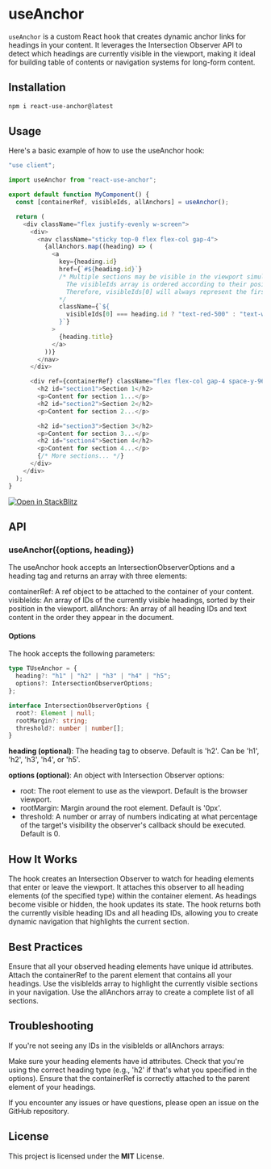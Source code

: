 # useAnchor

`useAnchor` is a custom React hook that creates dynamic anchor links for headings in your content. It leverages the Intersection Observer API to detect which headings are currently visible in the viewport, making it ideal for building table of contents or navigation systems for long-form content.

## Installation

```bash
npm i react-use-anchor@latest
```

## Usage

Here's a basic example of how to use the useAnchor hook:

```typescript
"use client";

import useAnchor from "react-use-anchor";

export default function MyComponent() {
  const [containerRef, visibleIds, allAnchors] = useAnchor();

  return (
    <div className="flex justify-evenly w-screen">
      <div>
        <nav className="sticky top-0 flex flex-col gap-4">
          {allAnchors.map((heading) => (
            <a
              key={heading.id}
              href={`#${heading.id}`}
              /* Multiple sections may be visible in the viewport simultaneously.
                The visibleIds array is ordered according to their position from top to bottom.
                Therefore, visibleIds[0] will always represent the first section visible in the viewport.
              */
              className={`${
                visibleIds[0] === heading.id ? "text-red-500" : "text-white"
              }`}
            >
              {heading.title}
            </a>
          ))}
        </nav>
      </div>

      <div ref={containerRef} className="flex flex-col gap-4 space-y-96">
        <h2 id="section1">Section 1</h2>
        <p>Content for section 1...</p>
        <h2 id="section2">Section 2</h2>
        <p>Content for section 2...</p>

        <h2 id="section3">Section 3</h2>
        <p>Content for section 3...</p>
        <h2 id="section4">Section 4</h2>
        <p>Content for section 4...</p>
        {/* More sections... */}
      </div>
    </div>
  );
}
```

[![Open in StackBlitz](https://developer.stackblitz.com/img/open_in_stackblitz.svg)](https://stackblitz.com/edit/stackblitz-starters-b8ora4?file=package.json)

## API

### useAnchor({options, heading}) 


The useAnchor hook accepts an IntersectionObserverOptions and a heading tag and returns an array with three elements:

containerRef: A ref object to be attached to the container of your content.
visibleIds: An array of IDs of the currently visible headings, sorted by their position in the viewport.
allAnchors: An array of all heading IDs and text content in the order they appear in the document.

#### Options

The hook accepts the following parameters:

```typescript
type TUseAnchor = {
  heading?: "h1" | "h2" | "h3" | "h4" | "h5";
  options?: IntersectionObserverOptions;
};

interface IntersectionObserverOptions {
  root?: Element | null;
  rootMargin?: string;
  threshold?: number | number[];
}
```

**heading (optional)**: The heading tag to observe. Default is 'h2'. Can be 'h1', 'h2', 'h3', 'h4', or 'h5'.

**options (optional)**: An object with Intersection Observer options:

- root: The root element to use as the viewport. Default is the browser viewport.
- rootMargin: Margin around the root element. Default is '0px'.
- threshold: A number or array of numbers indicating at what percentage of the target's visibility the observer's callback should be executed. Default is 0.

## How It Works

The hook creates an Intersection Observer to watch for heading elements that enter or leave the viewport.
It attaches this observer to all heading elements (of the specified type) within the container element.
As headings become visible or hidden, the hook updates its state.
The hook returns both the currently visible heading IDs and all heading IDs, allowing you to create dynamic navigation that highlights the current section.

## Best Practices

Ensure that all your observed heading elements have unique id attributes.
Attach the containerRef to the parent element that contains all your headings.
Use the visibleIds array to highlight the currently visible sections in your navigation.
Use the allAnchors array to create a complete list of all sections.

## Troubleshooting

If you're not seeing any IDs in the visibleIds or allAnchors arrays:

Make sure your heading elements have id attributes.
Check that you're using the correct heading type (e.g., 'h2' if that's what you specified in the options).
Ensure that the containerRef is correctly attached to the parent element of your headings.

If you encounter any issues or have questions, please open an issue on the GitHub repository.

## License

This project is licensed under the **MIT** License.

